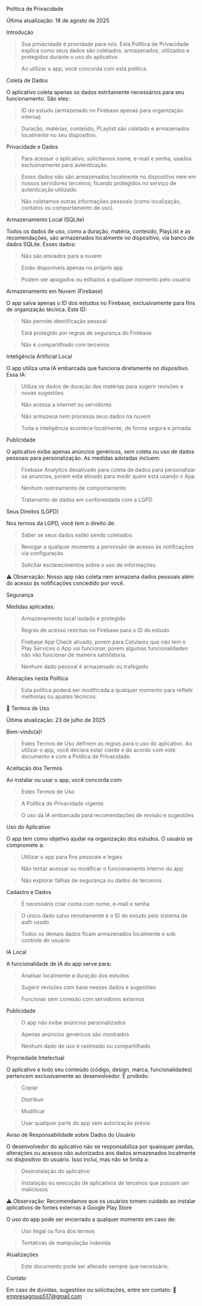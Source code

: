 Política de Privacidade

Última atualização: 18 de agosto de 2025

Introdução

> Sua privacidade é prioridade para nós. Esta Política de Privacidade explica como seus dados são coletados, armazenados, utilizados e protegidos durante o uso do aplicativo.

> Ao utilizar o app, você concorda com esta política.

Coleta de Dados

O aplicativo coleta apenas os dados estritamente necessários para seu funcionamento. São eles:

> ID do estudo (armazenado no Firebase apenas para organização interna).

> Duração, matérias, conteúdo, PLaylist são coletado e armazenados localmente no seu dispositivo.

Privacidade e Dados

> Para acessar o aplicativo, solicitamos nome, e-mail e senha, usados exclusivamente para autenticação.

> Esses dados não são armazenados localmente no dispositivo nem em nossos servidores terceiros, ficando protegidos no serviço de autenticação utilizado.

> Não coletamos outras informações pessoais (como localização, contatos ou comportamento de uso).

Armazenamento Local (SQLite)

Todos os dados de uso, como a duração, matéria, conteúdo, PlayList e as recomendações, são armazenados localmente no dispositivo, via banco de dados SQLite. Esses dados:

> Não são enviados para a nuvem

> Estão disponíveis apenas no próprio app

> Podem ser apagados ou editados a qualquer momento pelo usuário

Armazenamento em Nuvem (Firebase)

O app salva apenas o ID dos estudos no Firebase, exclusivamente para fins de organização técnica. Este ID:

> Não permite identificação pessoal

> Está protegido por regras de segurança do Firebase

> Não é compartilhado com terceiros

Inteligência Artificial Local

O app utiliza uma IA embarcada que funciona diretamente no dispositivo. Essa IA:

> Utiliza os dados de duração das matérias para sugerir revisões e novas sugestões

> Não acessa a internet ou servidores

> Não armazena nem processa seus dados na nuvem

> Toda a inteligência acontece localmente, de forma segura e privada.

Publicidade

O aplicativo exibe apenas anúncios genéricos, sem coleta ou uso de dados pessoais para personalização. As medidas adotadas incluem:

> Firebase Analytics desativado para coleta de dados para personalizar os anuncios, porem esta ativado para medir quem esta usando o App

> Nenhum rastreamento de comportamento

> Tratamento de dados em conformidade com a LGPD

Seus Direitos (LGPD)

Nos termos da LGPD, você tem o direito de:

> Saber se seus dados estão sendo coletados.

> Revogar a qualquer momento a permissão de acesso às notificações via configuração.

> Solicitar esclarecimentos sobre o uso de informações.

⚠️ Observação: Nosso app não coleta nem armazena dados pessoais além do acesso às notificações concedido por você.

Segurança

Medidas aplicadas:

> Armazenamento local isolado e protegido

> Regras de acesso restritas no Firebase para o ID do estudo

> Firebase App Check ativado, porem para Celulares que não tem o Play Services o App vai funcionar, porem algumas funcionalidades não vão funcionar de maneira satisfatoria.

> Nenhum dado pessoal é armazenado ou trafegado

Alterações nesta Política

> Esta política poderá ser modificada a qualquer momento para refletir melhorias ou ajustes técnicos.

📜 Termos de Uso

Última atualização: 23 de julho de 2025

Bem-vindo(a)!

> Estes Termos de Uso definem as regras para o uso do aplicativo. Ao utilizar o app, você declara estar ciente e de acordo com este documento e com a Política de Privacidade.

Aceitação dos Termos

Ao instalar ou usar o app, você concorda com:

> Estes Termos de Uso

> A Política de Privacidade vigente

> O uso da IA embarcada para recomendações de revisão e sugestões

Uso do Aplicativo

O app tem como objetivo ajudar na organização dos estudos. O usuário se compromete a:

> Utilizar o app para fins pessoais e legais

> Não tentar acessar ou modificar o funcionamento interno do app

> Não explorar falhas de segurança ou dados de terceiros

Cadastro e Dados

> É necessário criar conta com nome, e-mail e senha

> O único dado salvo remotamente é o ID do estudo pelo sistema de auth usado

> Todos os demais dados ficam armazenados localmente e sob controle do usuário

IA Local

A funcionalidade de IA do app serve para:

> Analisar localmente a duração dos estudos

> Sugerir revisões com base nesses dados e sugestões

> Funcionar sem conexão com servidores externos

Publicidade

> O app não exibe anúncios personalizados

> Apenas anúncios genéricos são mostrados

> Nenhum dado de uso é rastreado ou compartilhado

Propriedade Intelectual

O aplicativo e todo seu conteúdo (código, design, marca, funcionalidades) pertencem exclusivamente ao desenvolvedor. É proibido:

> Copiar

> Distribuir

> Modificar

> Usar qualquer parte do app sem autorização prévia

Aviso de Responsabilidade sobre Dados do Usuário

O desenvolvedor do aplicativo não se responsabiliza por quaisquer perdas, alterações ou acessos não autorizados aos dados armazenados localmente no dispositivo do usuário. Isso inclui, mas não se limita a:

> Desinstalação do aplicativo

> Instalação ou execução de aplicativos de terceiros que possam ser maliciosos

⚠️ Observação: Recomendamos que os usuários tomem cuidado ao instalar aplicativos de fontes externas à Google Play Store

O uso do app pode ser encerrado a qualquer momento em caso de:

> Uso ilegal ou fora dos termos

> Tentativas de manipulação indevida

Atualizações

> Este documento pode ser alterado sempre que necessário.

Contato

Em caso de dúvidas, sugestões ou solicitações, entre em contato:
📧 empresagroup517@gmail.com
